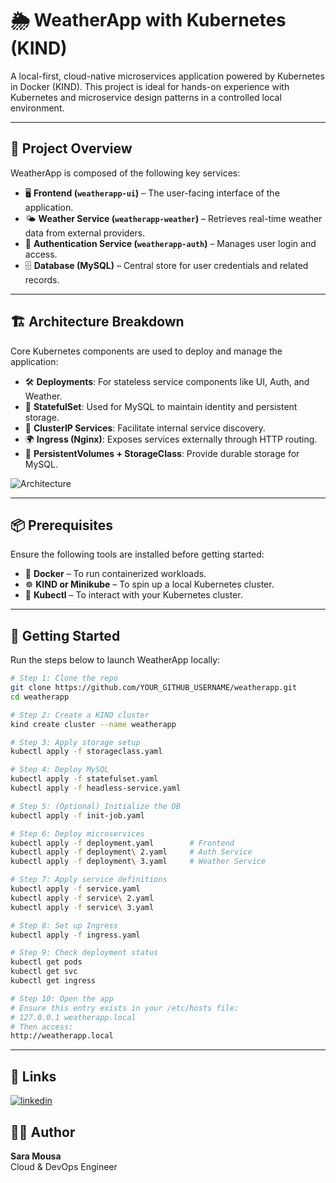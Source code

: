 # 🌦️ WeatherApp with Kubernetes (KIND)

A local-first, cloud-native microservices application powered by Kubernetes in Docker (KIND). This project is ideal for hands-on experience with Kubernetes and microservice design patterns in a controlled local environment.

---

## 📘 Project Overview

WeatherApp is composed of the following key services:

- 🖥️ **Frontend (`weatherapp-ui`)** – The user-facing interface of the application.
- 🌤 **Weather Service (`weatherapp-weather`)** – Retrieves real-time weather data from external providers.
- 🔐 **Authentication Service (`weatherapp-auth`)** – Manages user login and access.
- 🗄️ **Database (MySQL)** – Central store for user credentials and related records.

---

## 🏗️ Architecture Breakdown

Core Kubernetes components are used to deploy and manage the application:

- 🛠 **Deployments**: For stateless service components like UI, Auth, and Weather.
- 🧱 **StatefulSet**: Used for MySQL to maintain identity and persistent storage.
- 📡 **ClusterIP Services**: Facilitate internal service discovery.
- 🌍 **Ingress (Nginx)**: Exposes services externally through HTTP routing.
- 💾 **PersistentVolumes + StorageClass**: Provide durable storage for MySQL.

![Architecture](https://github.com/user-attachments/assets/863250b2-2684-4667-89d5-f3677ae0fd54)

---

## 📦 Prerequisites

Ensure the following tools are installed before getting started:

- 🐳 **Docker** – To run containerized workloads.
- ☸️ **KIND or Minikube** – To spin up a local Kubernetes cluster.
- 🧰 **Kubectl** – To interact with your Kubernetes cluster.

---

## 🚦 Getting Started

Run the steps below to launch WeatherApp locally:

```bash
# Step 1: Clone the repo
git clone https://github.com/YOUR_GITHUB_USERNAME/weatherapp.git
cd weatherapp

# Step 2: Create a KIND cluster
kind create cluster --name weatherapp

# Step 3: Apply storage setup
kubectl apply -f storageclass.yaml

# Step 4: Deploy MySQL
kubectl apply -f statefulset.yaml
kubectl apply -f headless-service.yaml

# Step 5: (Optional) Initialize the DB
kubectl apply -f init-job.yaml

# Step 6: Deploy microservices
kubectl apply -f deployment.yaml        # Frontend
kubectl apply -f deployment\ 2.yaml     # Auth Service
kubectl apply -f deployment\ 3.yaml     # Weather Service

# Step 7: Apply service definitions
kubectl apply -f service.yaml
kubectl apply -f service\ 2.yaml
kubectl apply -f service\ 3.yaml

# Step 8: Set up Ingress
kubectl apply -f ingress.yaml

# Step 9: Check deployment status
kubectl get pods
kubectl get svc
kubectl get ingress

# Step 10: Open the app
# Ensure this entry exists in your /etc/hosts file:
# 127.0.0.1 weatherapp.local
# Then access:
http://weatherapp.local
```

---

## 🔗 Links

[![linkedin](https://img.shields.io/badge/linkedin-0A66C2?style=for-the-badge&logo=linkedin&logoColor=white)](https://www.linkedin.com/in/saramousa3010/)



## 👩‍💻 Author
**Sara Mousa**  
Cloud & DevOps Engineer

